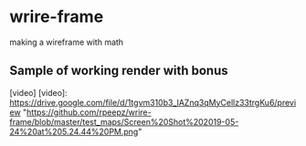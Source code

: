 # wrire-frame
making a wireframe with math

## Sample of working render with bonus

[video]
[video]: https://drive.google.com/file/d/1tgvm310b3_lAZnq3qMyCellz33trgKu6/preview "https://github.com/rpeepz/wrire-frame/blob/master/test_maps/Screen%20Shot%202019-05-24%20at%205.24.44%20PM.png"
